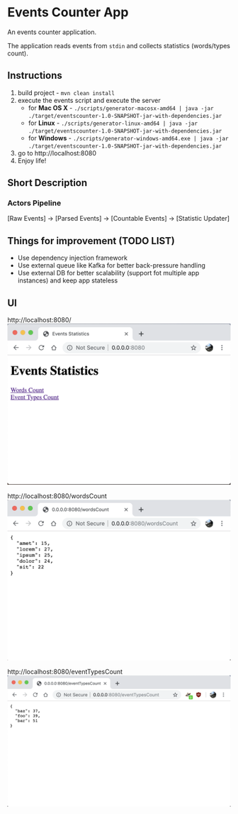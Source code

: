 # Events Counter App
An events counter application.

The application reads events from `stdin` and collects statistics (words/types count).

## Instructions

1) build project - `mvn clean install`
2) execute the events script and execute the server
    * for **Mac OS X** - ```./scripts/generator-macosx-amd64 | java -jar ./target/eventscounter-1.0-SNAPSHOT-jar-with-dependencies.jar```
    * for **Linux** - ```./scripts/generator-linux-amd64 | java -jar ./target/eventscounter-1.0-SNAPSHOT-jar-with-dependencies.jar```
    * for **Windows** - ```./scripts/generator-windows-amd64.exe | java -jar ./target/eventscounter-1.0-SNAPSHOT-jar-with-dependencies.jar```
3) go to http://localhost:8080
4) Enjoy life!

## Short Description

### Actors Pipeline
[Raw Events] -> [Parsed Events] -> [Countable Events] -> [Statistic Updater] 

## Things for improvement (TODO LIST)
* Use dependency injection framework
* Use external queue like Kafka for better back-pressure handling
* Use external DB for better scalability (support fot multiple app instances) and keep app stateless

## UI
http://localhost:8080/ 
![main ui](https://github.com/YanivGrama/events-counter/blob/master/images/img_1.png)

http://localhost:8080/wordsCount 
![words count GET](https://github.com/YanivGrama/events-counter/blob/master/images/img_2.png)

http://localhost:8080/eventTypesCount
![event types count GET](https://github.com/YanivGrama/events-counter/blob/master/images/img_3.png)
